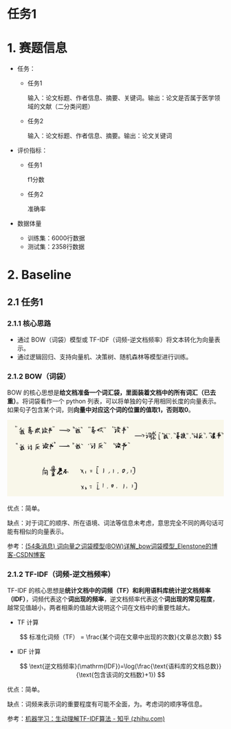 # 任务1

# 1. 赛题信息

* 任务：

  * 任务1 

    输入：论文标题、作者信息、摘要、关键词。输出：论文是否属于医学领域的文献（二分类问题）
  * 任务2

    输入：论文标题、作者信息、摘要。输出：论文关键词
* 评价指标：

  * 任务1

    f1分数
  * 任务2

    准确率
* 数据体量

  * 训练集：6000行数据
  * 测试集：2358行数据

# 2. Baseline

## 2.1 任务1

### 2.1.1 核心思路

* 通过 BOW（词袋）模型或 TF-IDF（词频-逆文档频率）将文本转化为向量表示。
* 通过逻辑回归、支持向量机、决策树、随机森林等模型进行训练。

### 2.1.2 BOW（词袋）

BOW 的核心思想是**给文档准备一个词汇袋，里面装着文档中的所有词汇（已去重）**。将词袋看作一个 python 列表，可以将单独的句子用相同长度的向量表示。如果句子包含某个词，则**向量中对应这个词的位置的值取1，否则取0**。

![2440dd46a52d7157aa0a9cd5845011b](assets/2440dd46a52d7157aa0a9cd5845011b-20230721210121-o8yp3m3.jpg "BOW模型向量表示示例")

优点：简单。

缺点：对于词汇的顺序、所在语境、词法等信息未考虑，意思完全不同的两句话可能有相似的向量表示。

参考：[(54条消息) 词向量之词袋模型(BOW)详解_bow词袋模型_Elenstone的博客-CSDN博客](https://blog.csdn.net/Elenstone/article/details/105134863)

### 2.1.2 TF-IDF（词频-逆文档频率）

TF-IDF 的核心思想是**统计文档中的词频（TF）和利用语料库统计逆文档频率（IDF）**，词频代表这个**词出现的频率**，逆文档频率代表这个**词出现的常见程度**，越常见值越小，两者相乘的值越大说明这个词在文档中的重要性越大。

* TF 计算

  $$
  标准化词频（TF） = \frac{某个词在文章中出现的次数}{文章总次数}
  $$
* IDF 计算

  $$
  \text{逆文档频率}(\mathrm{IDF})=\log(\frac{\text{语料库的文档总数}}{\text{包含该词的文档数}+1})
  $$

优点：简单。

缺点：词频来表示词的重要程度有可能不全面，为。考虑词的顺序等信息。

参考：[机器学习：生动理解TF-IDF算法 - 知乎 (zhihu.com)](https://zhuanlan.zhihu.com/p/31197209)
